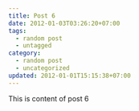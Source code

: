 ```yaml
---
title: Post 6
date: 2012-01-03T03:26:20+07:00
tags:
  - random post
  - untagged
category:
  - random post
  - uncategorized
updated: 2012-01-01T15:15:38+07:00
---
```

This is content of post 6